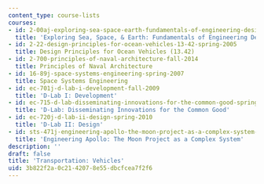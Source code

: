 ```yaml
---
content_type: course-lists
courses:
- id: 2-00aj-exploring-sea-space-earth-fundamentals-of-engineering-design-spring-2009
  title: 'Exploring Sea, Space, & Earth: Fundamentals of Engineering Design'
- id: 2-22-design-principles-for-ocean-vehicles-13-42-spring-2005
  title: Design Principles for Ocean Vehicles (13.42)
- id: 2-700-principles-of-naval-architecture-fall-2014
  title: Principles of Naval Architecture
- id: 16-89j-space-systems-engineering-spring-2007
  title: Space Systems Engineering
- id: ec-701j-d-lab-i-development-fall-2009
  title: 'D-Lab I: Development'
- id: ec-715-d-lab-disseminating-innovations-for-the-common-good-spring-2007
  title: 'D-Lab: Disseminating Innovations for the Common Good'
- id: ec-720j-d-lab-ii-design-spring-2010
  title: 'D-Lab II: Design'
- id: sts-471j-engineering-apollo-the-moon-project-as-a-complex-system-spring-2007
  title: 'Engineering Apollo: The Moon Project as a Complex System'
description: ''
draft: false
title: 'Transportation: Vehicles'
uid: 3b822f2a-0c21-4207-8e55-dbcfcea7f2f6
---
```

